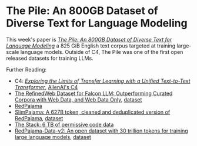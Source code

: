 # The Pile: An 800GB Dataset of Diverse Text for Language Modeling

This week's paper is [*The Pile: An 800GB Dataset of Diverse Text for Language Modeling*](https://arxiv.org/abs/2101.00027) a 825 GiB English text corpus targeted at training large-scale language models. Outside of C4, The Pile was one of the first open released datasets for training LLMs.

Further Reading:
* C4: [*Exploring the Limits of Transfer Learning with a Unified Text-to-Text Transformer*](https://arxiv.org/abs/1910.10683), [AllenAI's C4](https://huggingface.co/datasets/allenai/c4)
* [The RefinedWeb Dataset for Falcon LLM: Outperforming Curated Corpora with Web Data, and Web Data Only](https://arxiv.org/abs/2306.01116), [dataset](https://huggingface.co/datasets/tiiuae/falcon-refinedweb)
* [RedPajama](https://huggingface.co/datasets/togethercomputer/RedPajama-Data-1T)
* [SlimPajama: A 627B token, cleaned and deduplicated version of RedPajama](https://www.cerebras.net/blog/slimpajama-a-627b-token-cleaned-and-deduplicated-version-of-redpajama), [dataset](https://huggingface.co/datasets/cerebras/SlimPajama-627B)
* [The Stack: 6 TB of permissive code data](https://huggingface.co/datasets/bigcode/the-stack)
* [RedPajama-Data-v2: An open dataset with 30 trillion tokens for training large language models](https://www.together.ai/blog/redpajama-data-v2), [dataset](https://huggingface.co/datasets/togethercomputer/RedPajama-Data-V2)